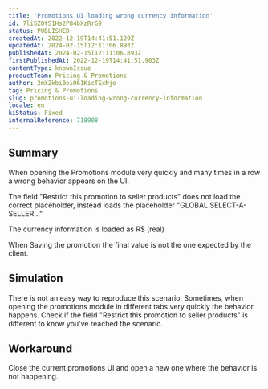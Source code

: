 ```yaml
---
title: 'Promotions UI loading wrong currency information'
id: 7liSZOtS1Hs2P84bXzRrG9
status: PUBLISHED
createdAt: 2022-12-19T14:41:51.129Z
updatedAt: 2024-02-15T12:11:06.893Z
publishedAt: 2024-02-15T12:11:06.893Z
firstPublishedAt: 2022-12-19T14:41:51.903Z
contentType: knownIssue
productTeam: Pricing & Promotions
author: 2mXZkbi0oi061KicTExNjo
tag: Pricing & Promotions
slug: promotions-ui-loading-wrong-currency-information
locale: en
kiStatus: Fixed
internalReference: 718908
---
```


## Summary


When opening the Promotions module very quickly and many times in a row a wrong behavior appears on the UI.

The field "Restrict this promotion to seller products" does not load the correct placeholder, instead loads the placeholder "GLOBAL SELECT-A-SELLER..."

The currency information is loaded as R$ (real)

When Saving the promotion the final value is not the one expected by the client.


##

## Simulation


There is not an easy way to reproduce this scenario. Sometimes, when opening the promotions module in different tabs very quickly the behavior happens.
Check if the field "Restrict this promotion to seller products" is different to know you've reached the scenario.


##

## Workaround


Close the current promotions UI and open a new one where the behavior is not happening.





